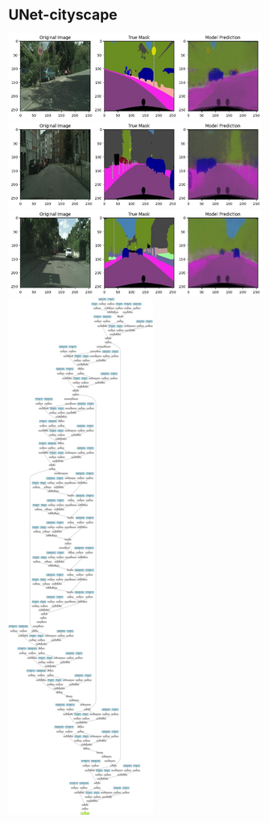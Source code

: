 # UNet-cityscape
![UNet model learning processing](./1.png)
![UNet model learning processing](./2.png)
![UNet model learning processing](./3.png)
![UNet model Architecture](./model_graph.png)
